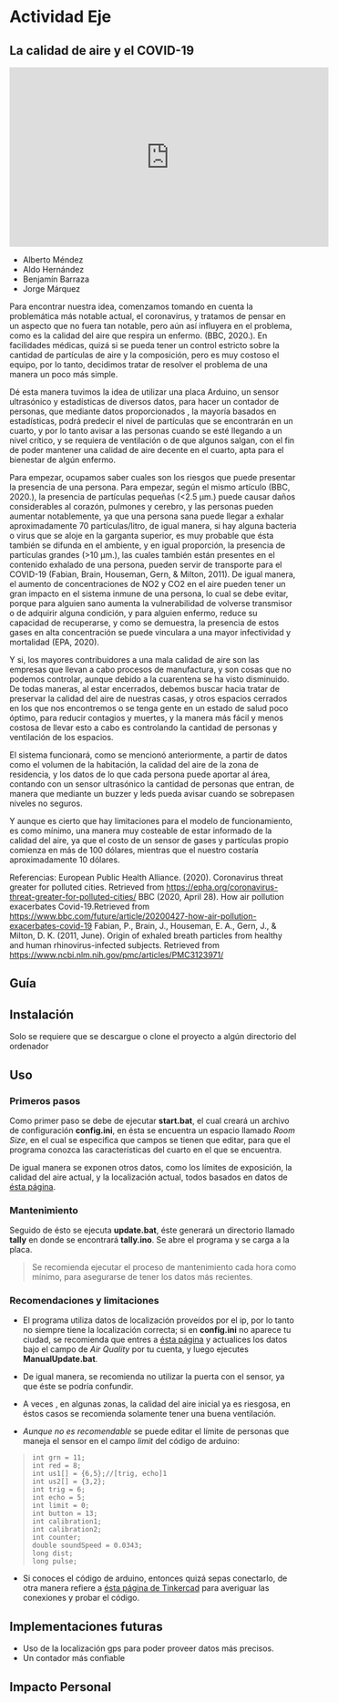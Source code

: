 # Actividad Eje

## La calidad de aire y el COVID-19

<iframe width="560" height="315" src="https://www.youtube.com/embed/E9sUpVQ4izY" frameborder="0" allow="accelerometer; autoplay; encrypted-media; gyroscope; picture-in-picture" allowfullscreen></iframe>

- Alberto Méndez
- Aldo Hernández
- Benjamín Barraza
- Jorge Márquez

Para encontrar nuestra idea, comenzamos tomando en cuenta la problemática más notable actual, el coronavirus, y tratamos de pensar en un aspecto que no fuera tan notable, pero aún así influyera en el problema, como es la calidad del aire que respira un enfermo. (BBC, 2020.). En facilidades médicas, quizá si se pueda tener un control estricto sobre la cantidad de partículas de aire y la composición, pero es muy costoso el equipo, por lo tanto, decidimos tratar de resolver el problema de una manera un poco más simple.

Dé esta manera tuvimos la idea de utilizar una placa Arduino, un sensor ultrasónico y estadísticas de diversos datos, para hacer un contador de personas, que mediante datos proporcionados , la mayoría basados en estadísticas, podrá predecir el nivel de partículas que se encontrarán en un cuarto, y por lo tanto avisar a las personas cuando se esté llegando a un nivel crítico, y se requiera de ventilación o de que algunos salgan, con el fin de poder mantener una calidad de aire decente en el cuarto, apta para el bienestar de algún enfermo.

Para empezar, ocupamos saber cuales son los riesgos que puede presentar la presencia de una persona. Para empezar, según el mismo artículo (BBC, 2020.), la presencia de partículas pequeñas (<2.5 μm.) puede causar daños considerables al corazón, pulmones y cerebro, y las personas pueden aumentar notablemente, ya que una persona sana puede llegar a exhalar aproximadamente 70 partículas/litro, de igual manera, si hay alguna bacteria o virus que se aloje en la garganta superior, es muy probable que ésta también se difunda en el ambiente, y en igual proporción, la presencia de partículas grandes (>10 μm.), las cuales también están presentes en el contenido exhalado de una persona, pueden servir de transporte para el COVID-19 (Fabian, Brain, Houseman, Gern, & Milton, 2011). De igual manera, el aumento de concentraciones de NO2 y CO2 en el aire pueden tener un gran impacto en el sistema inmune de una persona, lo cual se debe evitar, porque para alguien sano aumenta la vulnerabilidad de volverse transmisor o de adquirir alguna condición, y para alguien enfermo, reduce su capacidad de recuperarse, y como se demuestra, la presencia de estos gases en alta concentración se puede vinculara a una mayor infectividad y mortalidad (EPA, 2020).

Y si, los mayores contribuidores a una mala calidad de aire son las empresas que llevan a cabo procesos de manufactura, y son cosas que no podemos controlar, aunque debido a la cuarentena se ha visto disminuido. De todas maneras, al estar encerrados, debemos buscar hacia tratar de preservar la calidad del aire de nuestras casas, y otros espacios cerrados en los que nos encontremos o se tenga gente en un estado de salud poco óptimo, para reducir contagios y muertes, y la manera más fácil y menos costosa de llevar esto a cabo es controlando la cantidad de personas y ventilación de los espacios.

El sistema funcionará, como se mencionó anteriormente, a partir de datos como el volumen de la habitación, la calidad del aire de la zona de residencia, y los datos de lo que cada persona puede aportar al área, contando con un sensor ultrasónico la cantidad de personas que entran, de manera que mediante un buzzer y leds pueda avisar cuando se sobrepasen niveles no seguros.

Y aunque es cierto que hay limitaciones para el modelo de funcionamiento, es como mínimo, una manera muy costeable de estar informado de la calidad del aire, ya que el costo de un sensor de gases y partículas propio comienza en más de 100 dólares, mientras que el nuestro costaría aproximadamente 10 dólares.

Referencias:
European Public Health Alliance. (2020). Coronavirus threat greater for polluted cities. Retrieved from <https://epha.org/coronavirus-threat-greater-for-polluted-cities/>
BBC (2020, April 28). How air pollution exacerbates Covid-19.Retrieved from <https://www.bbc.com/future/article/20200427-how-air-pollution-exacerbates-covid-19>
Fabian, P., Brain, J., Houseman, E. A., Gern, J., & Milton, D. K. (2011, June). Origin of exhaled breath particles from healthy and human rhinovirus-infected subjects. Retrieved from <https://www.ncbi.nlm.nih.gov/pmc/articles/PMC3123971/>

## Guía

## Instalación

Solo se requiere que se descargue o clone el proyecto a algún directorio del ordenador

## Uso

### Primeros pasos

Como primer paso se debe de ejecutar **start.bat**, el cual creará un archivo de configuración **config.ini**, en ésta se encuentra un espacio llamado *Room Size*, en el cual se especifica que campos se tienen que editar, para que el programa conozca las características del cuarto en el que se encuentra.

De igual manera se exponen otros datos, como los límites de exposición, la calidad del aire actual, y la localización actual, todos basados en datos de [ésta página](https://waqi.info/).

### Mantenimiento

Seguido de ésto se ejecuta **update.bat**, éste generará un directorio llamado **tally** en donde se encontrará **tally.ino**. Se abre el programa y se carga a la placa.

>Se recomienda ejecutar el proceso de mantenimiento cada hora como mínimo, para asegurarse de tener los datos más recientes.

### Recomendaciones y limitaciones

- El programa utiliza datos de localización proveídos por el ip, por lo tanto no siempre tiene la localización correcta; si en **config.ini** no aparece tu ciudad, se recomienda que entres a [ésta página](https://waqi.info/) y actualices los datos bajo el campo de *Air Quality* por tu cuenta, y luego ejecutes **ManualUpdate.bat**.

- De igual manera, se recomienda no utilizar la puerta con el sensor, ya que éste se podría confundir.

- A veces , en algunas zonas, la calidad del aire inicial ya es riesgosa, en éstos casos se recomienda solamente tener una buena ventilación.

- *Aunque no es recomendable* se puede editar el límite de personas que maneja el sensor en el campo *limit* del código de arduino:

>```arduino
>int grn = 11;
>int red = 8;
>int us1[] = {6,5};//[trig, echo]1
>int us2[] = {3,2};
>int trig = 6;
>int echo = 5;
>int limit = 0;
>int button = 13;
>int calibration1;
>int calibration2;
>int counter;
>double soundSpeed = 0.0343;
>long dist;
>long pulse;
>```

- Si conoces el código de arduino, entonces quizá sepas conectarlo, de otra manera refiere a [ésta página de Tinkercad](https://www.tinkercad.com/things/g2BWiqrGhbB ) para averiguar las conexiones y probar el código.

## Implementaciones futuras

- Uso de la localización gps para poder proveer datos más precisos.
- Un contador más confiable

## Impacto Personal